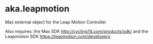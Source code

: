 aka.leapmotion
==============

Max external object for the Leap Motion Controller

Also requires:
the Max SDK
http://cycling74.com/products/sdk/
and the Leapmotion SDK
https://leapmotion.com/developers
